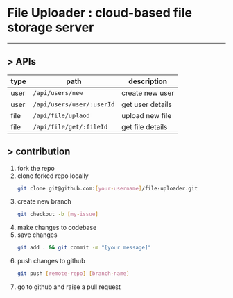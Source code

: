 # File Uploader :  cloud-based file storage server
---
## > APIs
| type | path | description |
| - | - | - |
| user | ```/api/users/new``` | create new user |
| user | ```/api/users/user/:userId``` | get user details |
| file | ```/api/file/uplaod``` | upload new file |
| file | ```/api/file/get/:fileId``` | get file details |

## > contribution
1) fork the repo
2) clone forked repo locally
    ```bash
    git clone git@github.com:[your-username]/file-uploader.git
    ```
3) create new branch
    ```bash
    git checkout -b [my-issue]
    ```
4) make changes to codebase
5) save changes 
    ```bash
    git add . && git commit -m "[your message]"
    ```
6) push changes to github
    ```bash
    git push [remote-repo] [branch-name]
    ```
7) go to github and raise a pull request